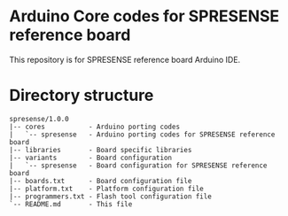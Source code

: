 # Arduino Core codes for SPRESENSE reference board

This repository is for SPRESENSE reference board Arduino IDE.

# Directory structure

```
spresense/1.0.0
|-- cores           - Arduino porting codes
|   `-- spresense   - Arduino porting codes for SPRESENSE reference board
|-- libraries       - Board specific libraries
|-- variants        - Board configuration
|   `-- spresense   - Board configuration for SPRESENSE reference board
|-- boards.txt      - Board configuration file
|-- platform.txt    - Platform configuration file
|-- programmers.txt - Flash tool configuration file
`-- README.md       - This file
```
